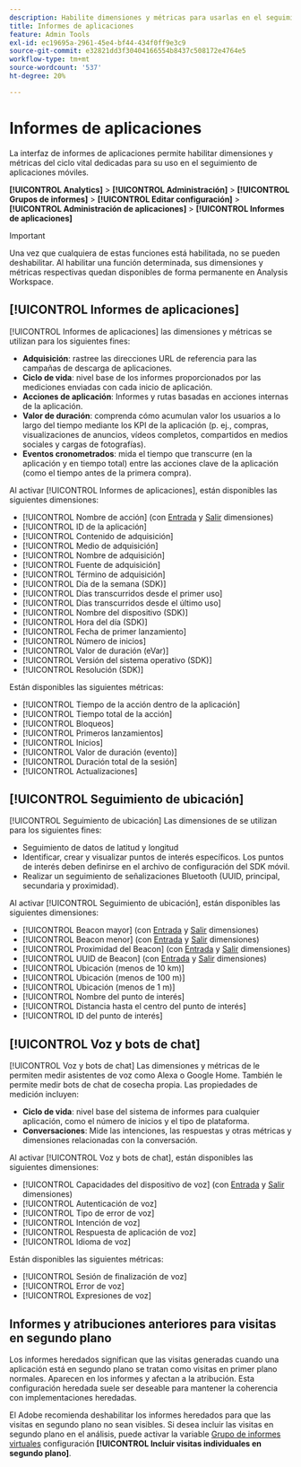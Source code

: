 ```yaml
---
description: Habilite dimensiones y métricas para usarlas en el seguimiento de aplicaciones móviles.
title: Informes de aplicaciones
feature: Admin Tools
exl-id: ec19695a-2961-45e4-bf44-434f0ff9e3c9
source-git-commit: e32821dd3f30404166554b8437c508172e4764e5
workflow-type: tm+mt
source-wordcount: '537'
ht-degree: 20%

---
```


# Informes de aplicaciones

La interfaz de informes de aplicaciones permite habilitar dimensiones y métricas del ciclo vital dedicadas para su uso en el seguimiento de aplicaciones móviles.

**[!UICONTROL Analytics]** > **[!UICONTROL Administración]** > **[!UICONTROL Grupos de informes]** > **[!UICONTROL Editar configuración]** > **[!UICONTROL Administración de aplicaciones]** > **[!UICONTROL Informes de aplicaciones]**

>[!IMPORTANT]
>
>Una vez que cualquiera de estas funciones está habilitada, no se pueden deshabilitar. Al habilitar una función determinada, sus dimensiones y métricas respectivas quedan disponibles de forma permanente en Analysis Workspace.

## [!UICONTROL Informes de aplicaciones]

[!UICONTROL Informes de aplicaciones] las dimensiones y métricas se utilizan para los siguientes fines:

* **Adquisición**: rastree las direcciones URL de referencia para las campañas de descarga de aplicaciones.
* **Ciclo de vida**: nivel base de los informes proporcionados por las mediciones enviadas con cada inicio de aplicación.
* **Acciones de aplicación**: Informes y rutas basadas en acciones internas de la aplicación.
* **Valor de duración**: comprenda cómo acumulan valor los usuarios a lo largo del tiempo mediante los KPI de la aplicación (p. ej., compras, visualizaciones de anuncios, vídeos completos, compartidos en medios sociales y cargas de fotografías).
* **Eventos cronometrados**: mida el tiempo que transcurre (en la aplicación y en tiempo total) entre las acciones clave de la aplicación (como el tiempo antes de la primera compra).

Al activar [!UICONTROL Informes de aplicaciones], están disponibles las siguientes dimensiones:

* [!UICONTROL Nombre de acción] (con [Entrada](/help/components/dimensions/entry-dimensions.md) y [Salir](/help/components/dimensions/exit-dimensions.md) dimensiones)
* [!UICONTROL ID de la aplicación]
* [!UICONTROL Contenido de adquisición]
* [!UICONTROL Medio de adquisición]
* [!UICONTROL Nombre de adquisición]
* [!UICONTROL Fuente de adquisición]
* [!UICONTROL Término de adquisición]
* [!UICONTROL Día de la semana (SDK)]
* [!UICONTROL Días transcurridos desde el primer uso]
* [!UICONTROL Días transcurridos desde el último uso]
* [!UICONTROL Nombre del dispositivo (SDK)]
* [!UICONTROL Hora del día (SDK)]
* [!UICONTROL Fecha de primer lanzamiento]
* [!UICONTROL Número de inicios]
* [!UICONTROL Valor de duración (eVar)]
* [!UICONTROL Versión del sistema operativo (SDK)]
* [!UICONTROL Resolución (SDK)]

Están disponibles las siguientes métricas:

* [!UICONTROL Tiempo de la acción dentro de la aplicación]
* [!UICONTROL Tiempo total de la acción]
* [!UICONTROL Bloqueos]
* [!UICONTROL Primeros lanzamientos]
* [!UICONTROL Inicios]
* [!UICONTROL Valor de duración (evento)]
* [!UICONTROL Duración total de la sesión]
* [!UICONTROL Actualizaciones]

## [!UICONTROL Seguimiento de ubicación]

[!UICONTROL Seguimiento de ubicación] Las dimensiones de se utilizan para los siguientes fines:

* Seguimiento de datos de latitud y longitud
* Identificar, crear y visualizar puntos de interés específicos. Los puntos de interés deben definirse en el archivo de configuración del SDK móvil.
* Realizar un seguimiento de señalizaciones Bluetooth (UUID, principal, secundaria y proximidad).

Al activar [!UICONTROL Seguimiento de ubicación], están disponibles las siguientes dimensiones:

* [!UICONTROL Beacon mayor] (con [Entrada](/help/components/dimensions/entry-dimensions.md) y [Salir](/help/components/dimensions/exit-dimensions.md) dimensiones)
* [!UICONTROL Beacon menor] (con [Entrada](/help/components/dimensions/entry-dimensions.md) y [Salir](/help/components/dimensions/exit-dimensions.md) dimensiones)
* [!UICONTROL Proximidad del Beacon] (con [Entrada](/help/components/dimensions/entry-dimensions.md) y [Salir](/help/components/dimensions/exit-dimensions.md) dimensiones)
* [!UICONTROL UUID de Beacon] (con [Entrada](/help/components/dimensions/entry-dimensions.md) y [Salir](/help/components/dimensions/exit-dimensions.md) dimensiones)
* [!UICONTROL Ubicación (menos de 10 km)]
* [!UICONTROL Ubicación (menos de 100 m)]
* [!UICONTROL Ubicación (menos de 1 m)]
* [!UICONTROL Nombre del punto de interés]
* [!UICONTROL Distancia hasta el centro del punto de interés]
* [!UICONTROL ID del punto de interés]

## [!UICONTROL Voz y bots de chat]

[!UICONTROL Voz y bots de chat] Las dimensiones y métricas de le permiten medir asistentes de voz como Alexa o Google Home. También le permite medir bots de chat de cosecha propia. Las propiedades de medición incluyen:

* **Ciclo de vida**: nivel base del sistema de informes para cualquier aplicación, como el número de inicios y el tipo de plataforma.
* **Conversaciones**: Mide las intenciones, las respuestas y otras métricas y dimensiones relacionadas con la conversación.

Al activar [!UICONTROL Voz y bots de chat], están disponibles las siguientes dimensiones:

* [!UICONTROL Capacidades del dispositivo de voz] (con [Entrada](/help/components/dimensions/entry-dimensions.md) y [Salir](/help/components/dimensions/exit-dimensions.md) dimensiones)
* [!UICONTROL Autenticación de voz]
* [!UICONTROL Tipo de error de voz]
* [!UICONTROL Intención de voz]
* [!UICONTROL Respuesta de aplicación de voz]
* [!UICONTROL Idioma de voz]

Están disponibles las siguientes métricas:

* [!UICONTROL Sesión de finalización de voz]
* [!UICONTROL Error de voz]
* [!UICONTROL Expresiones de voz]

## Informes y atribuciones anteriores para visitas en segundo plano

Los informes heredados significan que las visitas generadas cuando una aplicación está en segundo plano se tratan como visitas en primer plano normales. Aparecen en los informes y afectan a la atribución. Esta configuración heredada suele ser deseable para mantener la coherencia con implementaciones heredadas.

El Adobe recomienda deshabilitar los informes heredados para que las visitas en segundo plano no sean visibles. Si desea incluir las visitas en segundo plano en el análisis, puede activar la variable [Grupo de informes virtuales](/help/components/vrs/vrs-about.md) configuración **[!UICONTROL Incluir visitas individuales en segundo plano]**.
